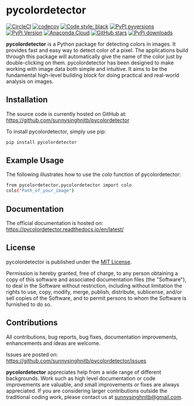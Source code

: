 # pycolordetector

[![CircleCI](https://img.shields.io/circleci/project/github/nschloe/pipdate/master.svg?style=flat-square)](https://circleci.com/gh/nschloe/pipdate/tree/master)
[![codecov](https://img.shields.io/codecov/c/github/nschloe/pipdate.svg?style=flat-square)](https://codecov.io/gh/nschloe/pipdate)
[![Code style: black](https://img.shields.io/badge/code%20style-black-000000.svg?style=flat-square)](https://github.com/psf/black)
[![PyPI pyversions](https://img.shields.io/pypi/pyversions/pipdate.svg?style=flat-square)](https://pypi.org/pypi/pipdate/)
[![PyPi Version](https://img.shields.io/pypi/v/pipdate.svg?style=flat-square)](https://pypi.python.org/pypi/pipdate)
[![Anaconda Cloud](https://anaconda.org/conda-forge/pipdate/badges/version.svg?=style=flat-square)](https://anaconda.org/conda-forge/pipdate/)
[![GitHub stars](https://img.shields.io/github/stars/nschloe/pipdate.svg?style=flat-square&logo=github&label=Stars&logoColor=white)](https://github.com/nschloe/pipdate)
[![PyPi downloads](https://img.shields.io/pypi/dm/pipdate.svg?style=flat-square)](https://pypistats.org/packages/pipdate)

**pycolordetector** is a Python package for detecting colors in images. It provides fast and easy way to detect color of a pixel. The applications build through this package will automatically give the name of the color just by double-clicking on them. pycolordetector has been designed to make working with image data both simple and intuitive. It aims to be the fundamental high-level building block for doing practical and real-world analysis on images. 

## Installation

The source code is currently hosted on GitHub at:<br>
https://github.com/sunnysinghnitb/pycolordetector

To install pycolordetector, simply use pip:
```sh
pip install pycolordetector
```

## Example Usage

The following illustrates how to use the *colo* function of pycolordetector:
```sh
from pycolordetector.pycolordetector import colo
colo("Path_of_your_image")
```

## Documentation

The official documentation is hosted on:<br>
https://pycolordetector.readthedocs.io/en/latest/

## License

pycolordetector is published under the [MIT License][mit].

Permission is hereby granted, free of charge, to any person obtaining a copy
of this software and associated documentation files (the "Software"), to deal
in the Software without restriction, including without limitation the rights
to use, copy, modify, merge, publish, distribute, sublicense, and/or sell
copies of the Software, and to permit persons to whom the Software is
furnished to do so.


## Contributions

All contributions, bug reports, bug fixes, documentation improvements, enhancements and ideas are welcome. 

Issues are posted on:<br>
https://github.com/sunnysinghnitb/pycolordetector/issues

**pycolordetector** appreciates help from a wide range of different backgrounds. Work such as high level documentation or code improvements are valuable, and small improvements or fixes are always appreciated. If you are considering larger contributions outside the traditional coding work, please contact us at sunnysinghnitb@gmail.com.


[pcking]: https://packaging.python.org
[mit]: https://github.com/sunnysinghnitb/pycolordetector/blob/master/LICENSE
"# example-project"
